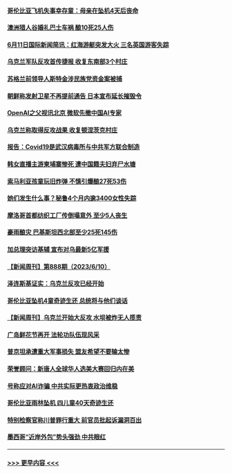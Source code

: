 #### [哥伦比亚飞机失事幸存童：母亲在坠机4天后丧命](../pages/prog202/a103729889.md?t=06121244) 
#### [澳洲猎人谷婚礼巴士车祸 酿10死25人伤](../pages/prog202/a103729880.md?t=06121244) 
#### [6月11日国际新闻简讯：红海游艇突发大火 三名英国游客失踪](../pages/prog202/a103729815.md?t=06121244) 
#### [乌克兰军队反攻首传捷报 收复东南部3个村庄](../pages/prog202/a103729825.md?t=06121244) 
#### [苏格兰前领导人斯特金涉民族党资金案被捕](../pages/prog202/a103729812.md?t=06121244) 
#### [朝鲜称发射卫星不再提前通告 日本宣布延长摧毁令](../pages/prog202/a103729794.md?t=06121244) 
#### [OpenAI之父视讯北京 微软先撤中国AI专家](../pages/prog202/a103729690.md?t=06121244) 
#### [乌克兰称取得反攻战果 收复顿涅茨克村庄](../pages/prog202/a103729687.md?t=06121244) 
#### [报告：Covid19是武汉病毒所与中共军方联合制造](../pages/prog202/a103729680.md?t=06121244) 
#### [韩女直播主游柬埔寨惨死 遭中国籍夫妇弃尸水塘](../pages/prog202/a103729650.md?t=06121244) 
#### [索马利亚孩童玩旧炸弹 不慎引爆酿27死53伤](../pages/prog202/a103729638.md?t=06121244) 
#### [她们发生什么事？秘鲁4个月内逾3400女性失踪](../pages/prog202/a103729591.md?t=06121244) 
#### [摩洛哥首都纺织工厂传倒塌意外 至少5人丧生](../pages/prog202/a103729560.md?t=06121244) 
#### [豪雨酿灾 巴基斯坦西北部至少25死145伤](../pages/prog202/a103729542.md?t=06121244) 
#### [加总理突访基辅 宣布对乌最新5亿军援](../pages/prog202/a103729435.md?t=06121244) 
#### [【新闻周刊】第888期（2023/6/10）](../pages/prog202/a103729406.md?t=06121244) 
#### [泽连斯基证实：乌克兰反攻已经开始](../pages/prog202/a103729437.md?t=06121244) 
#### [哥伦比亚坠机4童奇迹生还 总统将与他们谈话](../pages/prog202/a103729305.md?t=06121244) 
#### [【新闻周刊】乌克兰开始大反攻 水坝被炸无人揽责](../pages/prog202/a103729396.md?t=06121244) 
#### [广岛鲜花节再开 法轮功队伍现风采](../pages/prog202/a103729342.md?t=06121244) 
#### [普京坦承遭重大军事损失 盟友希望不要输太惨](../pages/prog202/a103729078.md?t=06121244) 
#### [荣誉顾问：新唐人全球华人选美大赛回归内在美](../pages/prog202/a103728783.md?t=06121244) 
#### [号称应对AI诈骗 中共实际更热衷政治维稳](../pages/prog202/a103729233.md?t=06121244) 
#### [哥伦比亚雨林坠机 四儿童40天奇迹生还](../pages/prog202/a103729169.md?t=06121244) 
#### [特别检察官称川普罪行重大 前官员批起诉漏洞百出](../pages/prog202/a103729075.md?t=06121244) 
#### [墨西哥“近岸外包”势头强劲 中共眼红](../pages/prog202/a103729072.md?t=06121244) 

----
#### [ >>> 更早内容 <<< ](../indexes/prog202-earlier.md)
